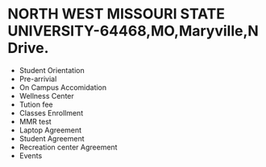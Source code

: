 # NORTH WEST MISSOURI STATE UNIVERSITY-64468,MO,Maryville,N Drive.
- Student Orientation
- Pre-arrivial
- On Campus Accomidation
- Wellness Center
- Tution fee
- Classes Enrollment
- MMR test
- Laptop Agreement
- Student Agreement 
- Recreation center Agreement
- Events
